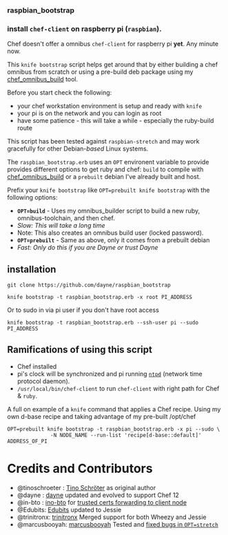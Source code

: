 ### raspbian_bootstrap ###

### install `chef-client` on raspberry pi (`raspbian`).

Chef doesn't offer a omnibus `chef-client` for raspberry pi **yet**. Any minute now.

This `knife bootstrap` script helps get around that by either building a chef omnibus from scratch or using a pre-build deb package using my [chef_omnibus_build](https://gist.github.com/dayne/330c331ef2b5a69b318f5fb01c49b40a) tool.

Before you start check the following:

* your chef workstation environment is setup and ready with `knife`
* your pi is on the network and you can login as root
* have some patience - this will take a while - especially the ruby-build route

This script has been tested against `raspbian-stretch` and may work gracefully for other Debian-*based* Linux systems.

The `raspbian_bootstrap.erb` uses an `OPT` environent variable to provide provides different options to get ruby and chef: `build` to compile with [chef_omnibus_build](https://gist.github.com/dayne/330c331ef2b5a69b318f5fb01c49b40a) or a `prebuilt` debian I've already built and host.

Prefix your `knife bootstrap` like `OPT=prebuilt knife bootstrap` with the following options:
* **`OPT=build`**  -  Uses my omnibus_builder script to build a new ruby, omnibus-toolchain, and then chef.
 *  _Slow: This will take a long time_
 * Note: This also creates an omnibus build user (locked password).
* **`OPT=prebuilt`** - Same as above, only it comes from a prebuilt debian
 * _Fast: Only do this if you are Dayne or trust Dayne_

## installation ##

`git clone https://github.com/dayne/raspbian_bootstrap`

`knife bootstrap -t raspbian_bootstrap.erb -x root PI_ADDRESS`

Or to sudo in via pi user if you don't have root access

`knife bootstrap -t raspbian_bootstrap.erb --ssh-user pi --sudo PI_ADDRESS`

## Ramifications of using this script ##

* Chef installed
* pi's clock will be synchronized and pi running [`ntpd`](http://doc.ntp.org/4.1.0/ntpd.htm) (network time protocol daemon).
* `/usr/local/bin/chef-client` to run `chef-client` with right path for Chef & `ruby`.

A full on example of a `knife` command that applies a Chef recipe. Using my own d-base recipe and taking advantage of my pre-built /opt/chef

    OPT=prebuilt knife bootstrap -t raspbian_bootstrap.erb -x pi --sudo \
                  -N NODE_NAME --run-list 'recipe[d-base::default]' ADDRESS_OF_PI

# Credits and Contributors

* @tinoschroeter : [Tino Schröter](https://github.com/tinoschroeter/raspbian_bootstrap) as original author
* @dayne : [dayne](http://dayne.broderson.org) updated and evolved to support Chef 12
* @in-bto : [ino-bto](https://github.com/ino-bto) for [trusted certs forwarding to client node](https://github.com/dayne/raspbian_bootstrap/pull/1)
* @Edubits: [Edubits](https://github.com/Edubits) updated to Jessie
* @trinitronx: [trinitronx](https://github.com/trinitronx) Merged support for both Wheezy and Jessie
* @marcusbooyah: [marcusbooyah](https://github.com/marcusbooyah) Tested and [fixed bugs in `OPT=stretch`](https://github.com/dayne/raspbian_bootstrap/pull/5)
